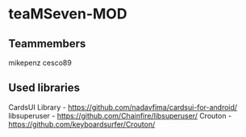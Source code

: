 teaMSeven-MOD
=============

## Teammembers
mikepenz
cesco89

## Used libraries

CardsUI Library  	-		<https://github.com/nadavfima/cardsui-for-android/>
libsuperuser		-		<https://github.com/Chainfire/libsuperuser/>
Crouton			-		<https://github.com/keyboardsurfer/Crouton/>
